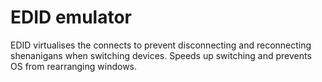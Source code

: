 # EDID emulator

EDID virtualises the connects to prevent disconnecting and reconnecting shenanigans when switching devices. Speeds up switching and prevents OS from rearranging windows.
